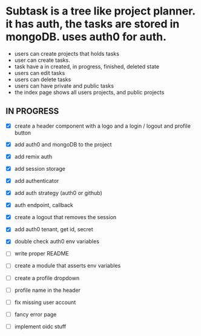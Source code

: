 # Subtask is a tree like project planner. it has auth, the tasks are stored in mongoDB. uses auth0 for auth.

- users can create projects that holds tasks
- user can create tasks.
- task have a in created, in progress, finished, deleted state
- users can edit tasks
- users can delete tasks
- users can have private and public tasks
- the index page shows all users projects, and public projects

## IN PROGRESS

- [x] create a header component with a logo and a login / logout and profile button
- [x] add auth0 and mongoDB to the project
- [x] add remix auth

- [x] add session storage
- [x] add authenticator
- [x] add auth strategy (auth0 or github)
- [x] auth endpoint, callback
- [x] create a logout that removes the session
- [x] add auth0 tenant, get id, secret
- [x] double check auth0 env variables
- [ ] write proper README
- [ ] create a module that asserts env variables
- [ ] create a profile dropdown
- [ ] profile name in the header
- [ ] fix missing user account
- [ ] fancy error page

- [ ] implement oidc stuff
